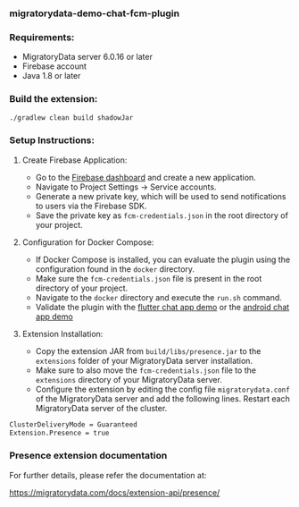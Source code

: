### migratorydata-demo-chat-fcm-plugin

### Requirements:

- MigratoryData server 6.0.16 or later
- Firebase account
- Java 1.8 or later

### Build the extension:

```bash
./gradlew clean build shadowJar
```

### Setup Instructions:

1. Create Firebase Application:
   - Go to the [Firebase dashboard](https://console.firebase.google.com) and create a new application.
   - Navigate to Project Settings -> Service accounts.
   - Generate a new private key, which will be used to send notifications to users via the Firebase SDK.
   - Save the private key as `fcm-credentials.json` in the root directory of your project.

2. Configuration for Docker Compose:
   - If Docker Compose is installed, you can evaluate the plugin using the configuration found in the `docker` directory.
   - Make sure the `fcm-credentials.json` file is present in the root directory of your project.
   - Navigate to the `docker` directory and execute the `run.sh` command.
   - Validate the plugin with the [flutter chat app demo](https://github.com/migratorydata/migratorydata-demo-chat-fcm-client-flutter) or the [android chat app demo](https://github.com/migratorydata/migratorydata-demo-chat-fcm-client-android)

3. Extension Installation:
   - Copy the extension JAR from `build/libs/presence.jar` to the `extensions` folder of your MigratoryData server installation.
   - Make sure to also move the `fcm-credentials.json` file to the `extensions` directory of your MigratoryData server.
   - Configure the extension by editing the config file `migratorydata.conf` of the MigratoryData server and add the following lines. Restart each MigratoryData server of the cluster.
```bash
ClusterDeliveryMode = Guaranteed
Extension.Presence = true
```

### Presence extension documentation

For further details, please refer the documentation at:

https://migratorydata.com/docs/extension-api/presence/